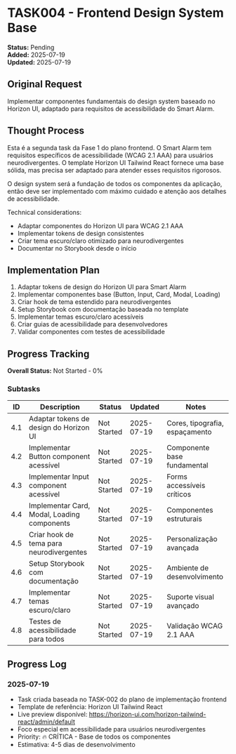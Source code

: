 # TASK004 - Frontend Design System Base

**Status:** Pending  
**Added:** 2025-07-19  
**Updated:** 2025-07-19  

## Original Request
Implementar componentes fundamentais do design system baseado no Horizon UI, adaptado para requisitos de acessibilidade do Smart Alarm.

## Thought Process
Esta é a segunda task da Fase 1 do plano frontend. O Smart Alarm tem requisitos específicos de acessibilidade (WCAG 2.1 AAA) para usuários neurodivergentes. O template Horizon UI Tailwind React fornece uma base sólida, mas precisa ser adaptado para atender esses requisitos rigorosos.

O design system será a fundação de todos os componentes da aplicação, então deve ser implementado com máximo cuidado e atenção aos detalhes de acessibilidade.

Technical considerations:
- Adaptar componentes do Horizon UI para WCAG 2.1 AAA
- Implementar tokens de design consistentes
- Criar tema escuro/claro otimizado para neurodivergentes
- Documentar no Storybook desde o início

## Implementation Plan
1. Adaptar tokens de design do Horizon UI para Smart Alarm
2. Implementar componentes base (Button, Input, Card, Modal, Loading)
3. Criar hook de tema estendido para neurodivergentes
4. Setup Storybook com documentação baseada no template
5. Implementar temas escuro/claro acessíveis
6. Criar guias de acessibilidade para desenvolvedores
7. Validar componentes com testes de acessibilidade

## Progress Tracking

**Overall Status:** Not Started - 0%

### Subtasks
| ID | Description | Status | Updated | Notes |
|----|-------------|--------|---------|-------|
| 4.1 | Adaptar tokens de design do Horizon UI | Not Started | 2025-07-19 | Cores, tipografia, espaçamento |
| 4.2 | Implementar Button component acessível | Not Started | 2025-07-19 | Componente base fundamental |
| 4.3 | Implementar Input component acessível | Not Started | 2025-07-19 | Forms accessíveis críticos |
| 4.4 | Implementar Card, Modal, Loading components | Not Started | 2025-07-19 | Componentes estruturais |
| 4.5 | Criar hook de tema para neurodivergentes | Not Started | 2025-07-19 | Personalização avançada |
| 4.6 | Setup Storybook com documentação | Not Started | 2025-07-19 | Ambiente de desenvolvimento |
| 4.7 | Implementar temas escuro/claro | Not Started | 2025-07-19 | Suporte visual avançado |
| 4.8 | Testes de acessibilidade para todos | Not Started | 2025-07-19 | Validação WCAG 2.1 AAA |

## Progress Log

### 2025-07-19
- Task criada baseada no TASK-002 do plano de implementação frontend
- Template de referência: Horizon UI Tailwind React
- Live preview disponível: https://horizon-ui.com/horizon-tailwind-react/admin/default
- Foco especial em acessibilidade para usuários neurodivergentes
- Priority: 🔥 CRÍTICA - Base de todos os componentes
- Estimativa: 4-5 dias de desenvolvimento
